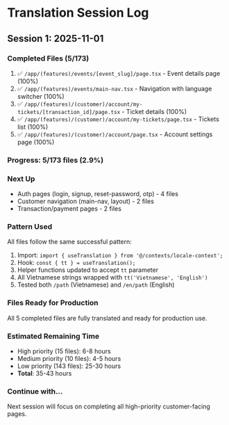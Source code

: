 # Translation Session Log

## Session 1: 2025-11-01

### Completed Files (5/173)

1. ✅ `/app/(features)/events/[event_slug]/page.tsx` - Event details page (100%)
2. ✅ `/app/(features)/events/main-nav.tsx` - Navigation with language switcher (100%)
3. ✅ `/app/(features)/(customer)/account/my-tickets/[transaction_id]/page.tsx` - Ticket details (100%)
4. ✅ `/app/(features)/(customer)/account/my-tickets/page.tsx` - Tickets list (100%)
5. ✅ `/app/(features)/(customer)/account/page.tsx` - Account settings page (100%)

### Progress: 5/173 files (2.9%)

### Next Up
- Auth pages (login, signup, reset-password, otp) - 4 files
- Customer navigation (main-nav, layout) - 2 files  
- Transaction/payment pages - 2 files

### Pattern Used

All files follow the same successful pattern:

1. Import: `import { useTranslation } from '@/contexts/locale-context';`
2. Hook: `const { tt } = useTranslation();`
3. Helper functions updated to accept `tt` parameter
4. All Vietnamese strings wrapped with `tt('Vietnamese', 'English')`
5. Tested both `/path` (Vietnamese) and `/en/path` (English)

### Files Ready for Production

All 5 completed files are fully translated and ready for production use.

### Estimated Remaining Time

- High priority (15 files): 6-8 hours
- Medium priority (10 files): 4-5 hours  
- Low priority (143 files): 25-30 hours
- **Total**: 35-43 hours

### Continue with...

Next session will focus on completing all high-priority customer-facing pages.

